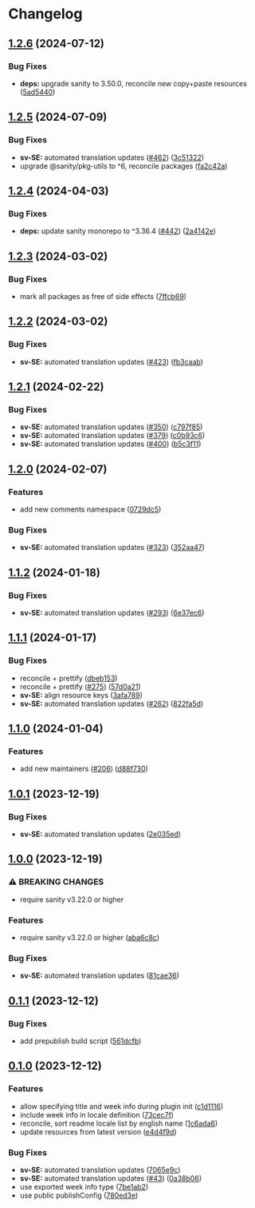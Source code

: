 # Changelog

## [1.2.6](https://github.com/sanity-io/locales/compare/locale-sv-se-v1.2.5...locale-sv-se-v1.2.6) (2024-07-12)


### Bug Fixes

* **deps:** upgrade sanity to 3.50.0, reconcile new copy+paste resources ([5ad5440](https://github.com/sanity-io/locales/commit/5ad5440692ba75d76b5de468a5ed5cdfd01de995))

## [1.2.5](https://github.com/sanity-io/locales/compare/locale-sv-se-v1.2.4...locale-sv-se-v1.2.5) (2024-07-09)


### Bug Fixes

* **sv-SE:** automated translation updates ([#462](https://github.com/sanity-io/locales/issues/462)) ([3c51322](https://github.com/sanity-io/locales/commit/3c51322ae7a3952f839b01141836483431871727))
* upgrade @sanity/pkg-utils to ^6, reconcile packages ([fa2c42a](https://github.com/sanity-io/locales/commit/fa2c42a0e8550ead90dcc61fe1abcecdacf8fd20))

## [1.2.4](https://github.com/sanity-io/locales/compare/locale-sv-se-v1.2.3...locale-sv-se-v1.2.4) (2024-04-03)


### Bug Fixes

* **deps:** update sanity monorepo to ^3.36.4 ([#442](https://github.com/sanity-io/locales/issues/442)) ([2a4142e](https://github.com/sanity-io/locales/commit/2a4142e6e50eb5992b3432169cd71676c353276f))

## [1.2.3](https://github.com/sanity-io/locales/compare/locale-sv-se-v1.2.2...locale-sv-se-v1.2.3) (2024-03-02)


### Bug Fixes

* mark all packages as free of side effects ([7ffcb69](https://github.com/sanity-io/locales/commit/7ffcb6939ba729c3c6c528d81e14a833b9096f50))

## [1.2.2](https://github.com/sanity-io/locales/compare/locale-sv-se-v1.2.1...locale-sv-se-v1.2.2) (2024-03-02)


### Bug Fixes

* **sv-SE:** automated translation updates ([#423](https://github.com/sanity-io/locales/issues/423)) ([fb3caab](https://github.com/sanity-io/locales/commit/fb3caab09aaccb8e00cd4fb386f04f2c381fef8e))

## [1.2.1](https://github.com/sanity-io/locales/compare/locale-sv-se-v1.2.0...locale-sv-se-v1.2.1) (2024-02-22)


### Bug Fixes

* **sv-SE:** automated translation updates ([#350](https://github.com/sanity-io/locales/issues/350)) ([c797f85](https://github.com/sanity-io/locales/commit/c797f85e2d4ca2e6bb772c3119678e8bc4a61c8d))
* **sv-SE:** automated translation updates ([#379](https://github.com/sanity-io/locales/issues/379)) ([c0b93c6](https://github.com/sanity-io/locales/commit/c0b93c6b47d1d3edba224cd381b551f7bf4665d9))
* **sv-SE:** automated translation updates ([#400](https://github.com/sanity-io/locales/issues/400)) ([b5c3f11](https://github.com/sanity-io/locales/commit/b5c3f1165c77c70de396c308ac2d62933c2cbb17))

## [1.2.0](https://github.com/sanity-io/locales/compare/locale-sv-se-v1.1.2...locale-sv-se-v1.2.0) (2024-02-07)


### Features

* add new comments namespace ([0729dc5](https://github.com/sanity-io/locales/commit/0729dc52cd29ac2611250663a32a7f1a5a039500))


### Bug Fixes

* **sv-SE:** automated translation updates ([#323](https://github.com/sanity-io/locales/issues/323)) ([352aa47](https://github.com/sanity-io/locales/commit/352aa47a987f5df5dea4b87b33d2795af9eb31e4))

## [1.1.2](https://github.com/sanity-io/locales/compare/locale-sv-se-v1.1.1...locale-sv-se-v1.1.2) (2024-01-18)


### Bug Fixes

* **sv-SE:** automated translation updates ([#293](https://github.com/sanity-io/locales/issues/293)) ([6e37ec6](https://github.com/sanity-io/locales/commit/6e37ec653468b22c3b23fae829c329511c84879e))

## [1.1.1](https://github.com/sanity-io/locales/compare/locale-sv-se-v1.1.0...locale-sv-se-v1.1.1) (2024-01-17)


### Bug Fixes

* reconcile + prettify ([dbeb153](https://github.com/sanity-io/locales/commit/dbeb153fc3f80207e357a888431d2fd739617821))
* reconcile + prettify ([#275](https://github.com/sanity-io/locales/issues/275)) ([57d0a21](https://github.com/sanity-io/locales/commit/57d0a21e05f631d47d74a2c029c9dcc3993bc7b0))
* **sv-SE:** align resource keys ([3afa789](https://github.com/sanity-io/locales/commit/3afa789eeab7bd637c1ddf1a4e21234ab2a655b0))
* **sv-SE:** automated translation updates ([#262](https://github.com/sanity-io/locales/issues/262)) ([822fa5d](https://github.com/sanity-io/locales/commit/822fa5d89365a9f0dd4ad0f81b06ecec479e85ba))

## [1.1.0](https://github.com/sanity-io/locales/compare/locale-sv-se-v1.0.1...locale-sv-se-v1.1.0) (2024-01-04)


### Features

* add new maintainers ([#206](https://github.com/sanity-io/locales/issues/206)) ([d88f730](https://github.com/sanity-io/locales/commit/d88f730245daf267354ceb85ffbc2ff3497962b7))

## [1.0.1](https://github.com/sanity-io/locales/compare/locale-sv-se-v1.0.0...locale-sv-se-v1.0.1) (2023-12-19)


### Bug Fixes

* **sv-SE:** automated translation updates ([2e035ed](https://github.com/sanity-io/locales/commit/2e035ed77dcbf934e1c995d84aac55d3efa00cfc))

## [1.0.0](https://github.com/sanity-io/locales/compare/locale-sv-se-v0.1.1...locale-sv-se-v1.0.0) (2023-12-19)


### ⚠ BREAKING CHANGES

* require sanity v3.22.0 or higher

### Features

* require sanity v3.22.0 or higher ([aba6c8c](https://github.com/sanity-io/locales/commit/aba6c8c3fd4f6e11b193b96a3821420f72ccc47d))


### Bug Fixes

* **sv-SE:** automated translation updates ([81cae36](https://github.com/sanity-io/locales/commit/81cae363aa195090c89ff46668a6627f8f6a60ec))

## [0.1.1](https://github.com/sanity-io/locales/compare/locale-sv-se-v0.1.0...locale-sv-se-v0.1.1) (2023-12-12)


### Bug Fixes

* add prepublish build script ([561dcfb](https://github.com/sanity-io/locales/commit/561dcfb24ab12f98fcc590b0dbc2cf297ea60485))

## [0.1.0](https://github.com/sanity-io/locales/compare/locale-sv-se-v0.0.1...locale-sv-se-v0.1.0) (2023-12-12)


### Features

* allow specifying title and week info during plugin init ([c1d1116](https://github.com/sanity-io/locales/commit/c1d1116bab0c99c6506a9744e33d6cf282bf1c1b))
* include week info in locale definition ([73cec7f](https://github.com/sanity-io/locales/commit/73cec7fb69ac92a565282aac0d08f13b634372fb))
* reconcile, sort readme locale list by english name ([1c6ada6](https://github.com/sanity-io/locales/commit/1c6ada624e83307f820d6c4ce1e7560eaf94b151))
* update resources from latest version ([e4d4f9d](https://github.com/sanity-io/locales/commit/e4d4f9daf8c2566f3ee7c9b002ac6d0051a2734c))


### Bug Fixes

* **sv-SE:** automated translation updates ([7065e9c](https://github.com/sanity-io/locales/commit/7065e9c03951bf413dd6b6db9ece549980f6987b))
* **sv-SE:** automated translation updates ([#43](https://github.com/sanity-io/locales/issues/43)) ([0a38b06](https://github.com/sanity-io/locales/commit/0a38b0692a928d1f30faaaf8f98a9a6d7d6c4b98))
* use exported week info type ([7be1ab2](https://github.com/sanity-io/locales/commit/7be1ab27939e1836e000155c576362fb5f54bd3e))
* use public publishConfig ([780ed3e](https://github.com/sanity-io/locales/commit/780ed3e6d35198fedebd769e71bf1dcc09fc6528))
